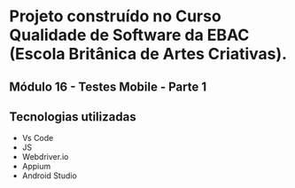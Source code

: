 # Projeto construído no Curso Qualidade de Software da EBAC (Escola Britânica de Artes Criativas).

## Módulo 16 - Testes Mobile - Parte 1


## Tecnologias utilizadas

- Vs Code
- JS
- Webdriver.io
- Appium
- Android Studio



